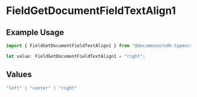 # FieldGetDocumentFieldTextAlign1

## Example Usage

```typescript
import { FieldGetDocumentFieldTextAlign1 } from "@documenso/sdk-typescript/models/operations";

let value: FieldGetDocumentFieldTextAlign1 = "right";
```

## Values

```typescript
"left" | "center" | "right"
```